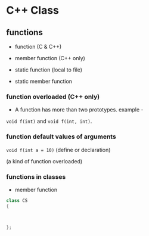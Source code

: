 # C++ Class #

## functions ##
* function (C & C++)
* member function (C++ only)

* static function (local to file)
* static member function

### function overloaded (C++ only) ###
* A function has more than two prototypes.
example -

`void f(int)` and `void f(int, int)`. 

### function default values of arguments ###
`void f(int a = 10)`
(define or declaration)

(a kind of function overloaded)


### functions in classes ###
* member function






```c++
class CS
{



};
```

